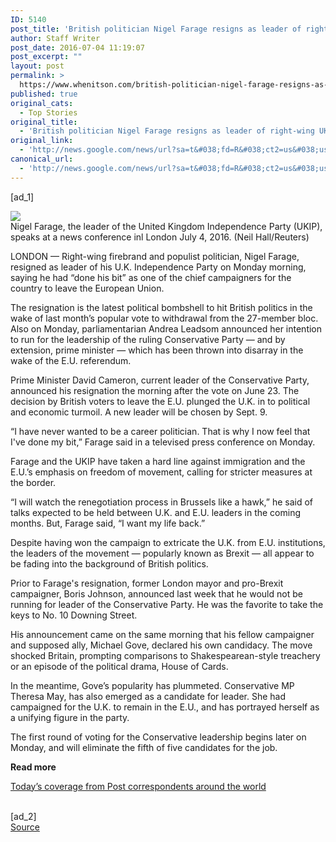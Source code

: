```yaml
---
ID: 5140
post_title: 'British politician Nigel Farage resigns as leader of right-wing UKIP in wake of EU vote &#8211; Washington Post'
author: Staff Writer
post_date: 2016-07-04 11:19:07
post_excerpt: ""
layout: post
permalink: >
  https://www.whenitson.com/british-politician-nigel-farage-resigns-as-leader-of-right-wing-ukip-in-wake-of-eu-vote-washington-post/
published: true
original_cats:
  - Top Stories
original_title:
  - 'British politician Nigel Farage resigns as leader of right-wing UKIP in wake of EU vote - Washington Post'
original_link:
  - 'http://news.google.com/news/url?sa=t&#038;fd=R&#038;ct2=us&#038;usg=AFQjCNFvJZcfakG354iXX38Seb-Ymi9MWg&#038;clid=c3a7d30bb8a4878e06b80cf16b898331&#038;cid=52779148639155&#038;ei=KEZ6V7jVFcORhAG86p3IBQ&#038;url=https://www.washingtonpost.com/world/british-politician-nigel-farage-resigns-as-leader-of-right-wing-ukip-in-wake-of-eu-vote/2016/07/04/ec22a450-ff1d-4fe3-b513-29f6015298be_story.html'
canonical_url:
  - 'http://news.google.com/news/url?sa=t&#038;fd=R&#038;ct2=us&#038;usg=AFQjCNFvJZcfakG354iXX38Seb-Ymi9MWg&#038;clid=c3a7d30bb8a4878e06b80cf16b898331&#038;cid=52779148639155&#038;ei=KEZ6V7jVFcORhAG86p3IBQ&#038;url=https://www.washingtonpost.com/world/british-politician-nigel-farage-resigns-as-leader-of-right-wing-ukip-in-wake-of-eu-vote/2016/07/04/ec22a450-ff1d-4fe3-b513-29f6015298be_story.html'
---
```

 [ad_1]
<br><div id="article-body" readability="85.908188585608"> <div class="inline-content inline-photo inline-photo-normal"> <a name="c387d12866e7e85478130c10f526dc19079615f4"/> <img class="unprocessed" src="https://img.washingtonpost.com/rf/image_480w/2010-2019/WashingtonPost/2016/07/04/Foreign/Images/2016-07-04T093635Z_01_LON103_RTRIDSP_3_BRITAIN-EU-FARAGE.jpg?uuid=GQQ7mEHMEea8mX0mn4cZsQ" data-hi-res-src="https://img.washingtonpost.com/rf/image_1484w/2010-2019/WashingtonPost/2016/07/04/Foreign/Images/2016-07-04T093635Z_01_LON103_RTRIDSP_3_BRITAIN-EU-FARAGE.jpg?uuid=GQQ7mEHMEea8mX0mn4cZsQ" data-low-res-src="https://img.washingtonpost.com/rf/image_480w/2010-2019/WashingtonPost/2016/07/04/Foreign/Images/2016-07-04T093635Z_01_LON103_RTRIDSP_3_BRITAIN-EU-FARAGE.jpg?uuid=GQQ7mEHMEea8mX0mn4cZsQ" data-raw-src="http://www.whenitson.com/wp-content/uploads/2016/07/British-politician-Nigel-Farage-resigns-as-leader-of-right-wing-UKIP-in-wake-of-EU-vote-Washington-Post.jpg"/><br/><span class="pb-caption">Nigel Farage, the leader of the United Kingdom Independence Party (UKIP), speaks at a news conference inl London July 4, 2016. (Neil Hall/Reuters)</span> </div>  <article itemprop="articleBody" readability="66.438576349024"><p> <span class="dateline"> LONDON — </span>Right-wing firebrand and populist politician, Nigel Farage, resigned as leader of his U.K. Independence Party on Monday morning, saying he had “done his bit” as one of the chief campaigners for the country to leave the European Union.</p> <p>The resignation is the latest political bombshell to hit British politics in the wake of last month’s popular vote to withdrawal from the 27-member bloc. Also on Monday, parliamentarian Andrea Leadsom announced her intention to run for the leadership of the ruling Conservative Party — and by extension, prime minister — which has been thrown into disarray in the wake of the E.U. referendum.</p> <p>Prime Minister David Cameron, current leader of the Conservative Party, announced his resignation the morning after the vote on June 23. The decision by British voters to leave the E.U. plunged the U.K. in to political and economic turmoil. A new leader will be chosen by Sept. 9.</p> <p> “I have never wanted to be a career politician. That is why I now feel that I've done my bit,” Farage said in a televised press conference on Monday.</p> <p>Farage and the UKIP have taken a hard line against immigration and the E.U.’s emphasis on freedom of movement, calling for stricter measures at the border.</p> <p>“I will watch the renegotiation process in Brussels like a hawk,” he said of talks expected to be held between U.K. and E.U. leaders in the coming months. But, Farage said, “I want my life back.”</p> <p>Despite having won the campaign to extricate the U.K. from E.U. institutions, the leaders of the movement — popularly known as Brexit — all appear to be fading into the background of British politics.</p> <p>Prior to Farage's resignation, former London mayor and pro-Brexit campaigner, Boris Johnson, announced last week that he would not be running for leader of the Conservative Party. He was the favorite to take the keys to No. 10 Downing Street.</p> <p>His announcement came on the same morning that his fellow campaigner and supposed ally, Michael Gove, declared his own candidacy. The move shocked Britain, prompting comparisons to Shakespearean-style treachery or an episode of the political drama, House of Cards.</p> <p>In the meantime, Gove’s popularity has plummeted. Conservative MP Theresa May, has also emerged as a candidate for leader. She had campaigned for the U.K. to remain in the E.U., and has portrayed herself as a unifying figure in the party.</p> <p>The first round of voting for the Conservative leadership begins later on Monday, and will eliminate the fifth of five candidates for the job.</p> <p channel="wp.com" class="interstitial-link"> <b>Read more</b> </p>    <p channel="wp.com" class="interstitial-link"> <a href="http://www.washingtonpost.com/world">Today’s coverage from Post correspondents around the world</a> </p> </article> </div>
<br>[ad_2]
<br><a href="http://news.google.com/news/url?sa=t&#038;fd=R&#038;ct2=us&#038;usg=AFQjCNFvJZcfakG354iXX38Seb-Ymi9MWg&#038;clid=c3a7d30bb8a4878e06b80cf16b898331&#038;cid=52779148639155&#038;ei=KEZ6V7jVFcORhAG86p3IBQ&#038;url=https://www.washingtonpost.com/world/british-politician-nigel-farage-resigns-as-leader-of-right-wing-ukip-in-wake-of-eu-vote/2016/07/04/ec22a450-ff1d-4fe3-b513-29f6015298be_story.html">Source </a>